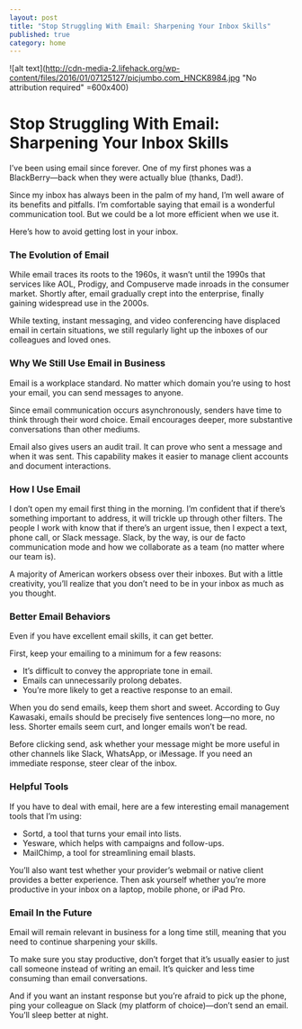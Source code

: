 ```yaml
---
layout: post
title: "Stop Struggling With Email: Sharpening Your Inbox Skills"
published: true
category: home
---
```


![alt text](http://cdn-media-2.lifehack.org/wp-content/files/2016/01/07125127/picjumbo.com_HNCK8984.jpg "No attribution required" =600x400)

# Stop Struggling With Email: Sharpening Your Inbox Skills

I’ve been using email since forever. One of my first phones was a BlackBerry—back when they were actually blue (thanks, Dad!). 

Since my inbox has always been in the palm of my hand, I’m well aware of its benefits and pitfalls. I’m comfortable saying that email is a wonderful communication tool. But we could be a lot more efficient when we use it.

Here’s how to avoid getting lost in your inbox.

### The Evolution of Email

While email traces its roots to the 1960s, it wasn’t until the 1990s that services like AOL, Prodigy, and Compuserve made inroads in the consumer market. Shortly after, email gradually crept into the enterprise, finally gaining widespread use in the 2000s.

While texting, instant messaging, and video conferencing have displaced email in certain situations, we still regularly light up the inboxes of our colleagues and loved ones.

### Why We Still Use Email in Business
Email is a workplace standard. No matter which domain you’re using to host your email, you can send messages to anyone. 

Since email communication occurs asynchronously, senders have time to think through their word choice. Email encourages deeper, more substantive conversations than other mediums.

Email also gives users an audit trail. It can prove who sent a message and when it was sent. This capability makes it easier to manage client accounts and document interactions.

### How I Use Email

I don’t open my email first thing in the morning. I’m confident that if there’s something important to address, it will trickle up through other filters. The people I work with know that if there’s an urgent issue, then I expect a text, phone call, or Slack message. Slack, by the way, is our de facto communication mode and how we collaborate as a team (no matter where our team is). 

A majority of American workers obsess over their inboxes. But with a little creativity, you’ll realize that you don’t need to be in your inbox as much as you thought.

### Better Email Behaviors

Even if you have excellent email skills, it can get better.

First, keep your emailing to a minimum for a few reasons:

* It’s difficult to convey the appropriate tone in email.
* Emails can unnecessarily prolong debates.
* You’re more likely to get a reactive response to an email.

When you do send emails, keep them short and sweet. According to Guy Kawasaki, emails should be precisely five sentences long—no more, no less. Shorter emails seem curt, and longer emails won’t be read.

Before clicking send, ask whether your message might be more useful in other channels like Slack, WhatsApp, or iMessage. If you need an immediate response, steer clear of the inbox. 

### Helpful Tools

If you have to deal with email, here are a few interesting email management tools that I’m using:

* Sortd, a tool that turns your email into lists.
* Yesware, which helps with campaigns and follow-ups.
* MailChimp, a tool for streamlining email blasts.

You’ll also want test whether your provider’s webmail or native client provides a better experience. Then ask yourself whether you’re more productive in your inbox on a laptop, mobile phone, or iPad Pro.

### Email In the Future

Email will remain relevant in business for a long time still, meaning that you need to continue sharpening your skills.

To make sure you stay productive, don’t forget that it’s usually easier to just call someone instead of writing an email. It’s quicker and less time consuming than email conversations.

And if you want an instant response but you’re afraid to pick up the phone, ping your colleague on Slack (my platform of choice)—don’t send an email. You’ll sleep better at night. 
